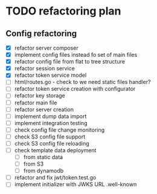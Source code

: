 # TODO refactoring plan

## Config refactoring

- [x] refactor server composer
- [x] implement config files instead fo set of main files
- [x] refactor config file from flat to tree structure
- [x] refactor session service
- [x] refactor token service model
- [ ] html/routes.go - check to we need static files handler?
- [ ] refactor token service creation with configurator
- [ ] refactor key storage
- [ ] refactor main file
- [ ] refactor server creation
- [ ] implement dump data import
- [ ] implement integration testing
- [ ] check config file change monitoring
- [ ] check S3 config file support
- [ ] check S3 config file reloading
- [ ] check template data deployment
  - [ ] from static data
  - [ ] from S3
  - [ ] from dynamodb
- [ ] refactor and fix jwt/token.test.go
- [ ] implement initializer with JWKS URL .well-known
